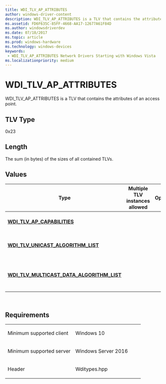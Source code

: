 ```yaml
---
title: WDI_TLV_AP_ATTRIBUTES
author: windows-driver-content
description: WDI_TLV_AP_ATTRIBUTES is a TLV that contains the attributes of an access point.
ms.assetid: FD6F635C-85FF-4668-AA17-12677A61F84D
ms.author: windowsdriverdev 
ms.date: 07/18/2017 
ms.topic: article 
ms.prod: windows-hardware 
ms.technology: windows-devices 
keywords:
 - WDI_TLV_AP_ATTRIBUTES Network Drivers Starting with Windows Vista
ms.localizationpriority: medium
---
```


# WDI\_TLV\_AP\_ATTRIBUTES


WDI\_TLV\_AP\_ATTRIBUTES is a TLV that contains the attributes of an access point.

## TLV Type


0x23

## Length


The sum (in bytes) of the sizes of all contained TLVs.

## Values


| Type                                                                                        | Multiple TLV instances allowed | Optional | Description                              |
|---------------------------------------------------------------------------------------------|--------------------------------|----------|------------------------------------------|
| [**WDI\_TLV\_AP\_CAPABILITIES**](wdi-tlv-ap-capabilities.md)                               |                                |          | The access point capabilities.           |
| [**WDI\_TLV\_UNICAST\_ALGORITHM\_LIST**](wdi-tlv-unicast-algorithm-list.md)                |                                |          | The supported unicast algorithms.        |
| [**WDI\_TLV\_MULTICAST\_DATA\_ALGORITHM\_LIST**](wdi-tlv-multicast-data-algorithm-list.md) |                                |          | The supported multicast data algorithms. |

 

Requirements
------------

<table>
<colgroup>
<col width="50%" />
<col width="50%" />
</colgroup>
<tbody>
<tr class="odd">
<td><p>Minimum supported client</p></td>
<td><p>Windows 10</p></td>
</tr>
<tr class="even">
<td><p>Minimum supported server</p></td>
<td><p>Windows Server 2016</p></td>
</tr>
<tr class="odd">
<td><p>Header</p></td>
<td>Wditypes.hpp</td>
</tr>
</tbody>
</table>

 

 




